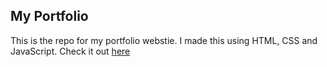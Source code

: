 ## My Portfolio 
This is the repo for my portfolio webstie. I made this using HTML, CSS and JavaScript. Check it out [here](saranadhikari.com.np)